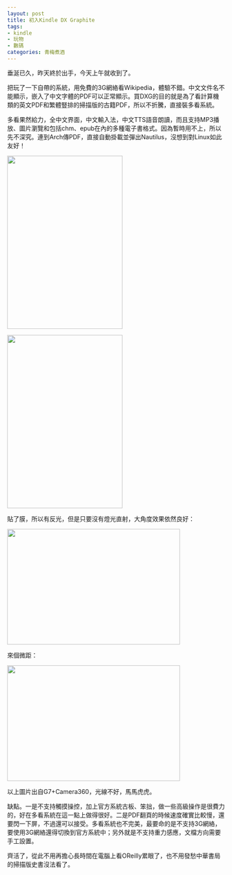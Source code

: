 ```yaml
---
layout: post
title: 初入Kindle DX Graphite
tags:
- kindle
- 玩物
- 數碼
categories: 青梅煮酒
---
```

垂涎已久，昨天終於出手，今天上午就收到了。

把玩了一下自帶的系統，用免費的3G網絡看Wikipedia，體驗不錯。中文文件名不能顯示，嵌入了中文字體的PDF可以正常顯示。買DXG的目的就是為了看計算機類的英文PDF和繁體豎排的掃描版的古籍PDF，所以不折騰，直接裝多看系統。

多看果然給力，全中文界面，中文輸入法，中文TTS語音朗讀，而且支持MP3播放、圖片瀏覽和包括chm、epub在內的多種電子書格式。因為暫時用不上，所以先不深究。連到Arch傳PDF，直接自動掛載並彈出Nautilus，沒想到對Linux如此友好！

<a href="https://picasaweb.google.com/lh/photo/QiUW7raz-GRIIAHY6ExhGg?feat=embedwebsite"><img src="https://lh3.googleusercontent.com/_ceUJ_lBTHzc/TWEYsx6aK_I/AAAAAAAABjw/zhEKpfsTGEs/s400/C360_2011-02-20%2021-22-34.jpg" height="400" width="267" /></a>

<a href="https://picasaweb.google.com/lh/photo/Gsdt90fZObxY1siONP8RBQ?feat=embedwebsite"><img src="https://lh6.googleusercontent.com/_ceUJ_lBTHzc/TWEZHhvqyuI/AAAAAAAABj0/o9e0BhrS9mo/s400/C360_2011-02-20%2021-23-15.jpg" height="400" width="267" /></a>

貼了膜，所以有反光，但是只要沒有燈光直射，大角度效果依然良好：

<a href="https://picasaweb.google.com/lh/photo/eZQCdCXnRJ9bvxeEf4HXdg?feat=embedwebsite"><img src="https://lh5.googleusercontent.com/_ceUJ_lBTHzc/TWEZH4lMbPI/AAAAAAAABj4/QPTOixm9gbU/s400/C360_2011-02-20%2021-21-33.jpg" height="267" width="400" /></a>

來個微距：

<a href="https://picasaweb.google.com/lh/photo/y192tUMfE2zZfTEWmuCQVQ?feat=embedwebsite"><img src="https://lh5.googleusercontent.com/_ceUJ_lBTHzc/TWEZH6AcODI/AAAAAAAABj8/_xOmnTnj0UQ/s400/C360_2011-02-20%2021-20-50.jpg" height="267" width="400" /></a>

以上圖片出自G7+Camera360，光線不好，馬馬虎虎。

缺點。一是不支持觸摸操控，加上官方系統古板、笨拙，做一些高級操作是很費力的，好在多看系統在這一點上做得很好。二是PDF翻頁的時候速度確實比較慢，還要閃一下屏，不過還可以接受。多看系統也不完美，最要命的是不支持3G網絡，要使用3G網絡還得切換到官方系統中；另外就是不支持重力感應，文檔方向需要手工設置。

齊活了，從此不用再擔心長時間在電腦上看OReilly累眼了，也不用發愁中華書局的掃描版史書沒法看了。
